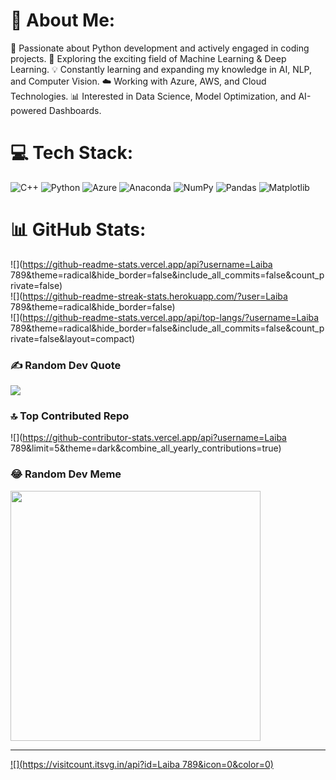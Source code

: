 # 💫 About Me:
🚀 Passionate about Python development and actively engaged in coding projects.
🤖 Exploring the exciting field of Machine Learning & Deep Learning.
💡 Constantly learning and expanding my knowledge in AI, NLP, and Computer Vision.
☁️ Working with Azure, AWS, and Cloud Technologies.
📊 Interested in Data Science, Model Optimization, and AI-powered Dashboards.

# 💻 Tech Stack:
![C++](https://img.shields.io/badge/c++-%2300599C.svg?style=for-the-badge&logo=c%2B%2B&logoColor=white) ![Python](https://img.shields.io/badge/python-3670A0?style=for-the-badge&logo=python&logoColor=ffdd54) ![Azure](https://img.shields.io/badge/azure-%230072C6.svg?style=for-the-badge&logo=microsoftazure&logoColor=white) ![Anaconda](https://img.shields.io/badge/Anaconda-%2344A833.svg?style=for-the-badge&logo=anaconda&logoColor=white) ![NumPy](https://img.shields.io/badge/numpy-%23013243.svg?style=for-the-badge&logo=numpy&logoColor=white) ![Pandas](https://img.shields.io/badge/pandas-%23150458.svg?style=for-the-badge&logo=pandas&logoColor=white) ![Matplotlib](https://img.shields.io/badge/Matplotlib-%23ffffff.svg?style=for-the-badge&logo=Matplotlib&logoColor=black)
# 📊 GitHub Stats:
![](https://github-readme-stats.vercel.app/api?username=Laiba 789&theme=radical&hide_border=false&include_all_commits=false&count_private=false)<br/>
![](https://github-readme-streak-stats.herokuapp.com/?user=Laiba 789&theme=radical&hide_border=false)<br/>
![](https://github-readme-stats.vercel.app/api/top-langs/?username=Laiba 789&theme=radical&hide_border=false&include_all_commits=false&count_private=false&layout=compact)

### ✍️ Random Dev Quote
![](https://quotes-github-readme.vercel.app/api?type=horizontal&theme=radical)

### 🔝 Top Contributed Repo
![](https://github-contributor-stats.vercel.app/api?username=Laiba 789&limit=5&theme=dark&combine_all_yearly_contributions=true)

### 😂 Random Dev Meme
<img src='https://randommeme-five.vercel.app/' style="height: 400px;"/>

---
[![](https://visitcount.itsvg.in/api?id=Laiba 789&icon=0&color=0)](https://visitcount.itsvg.in)

<!-- Proudly created with GPRM ( https://gprm.itsvg.in ) -->
